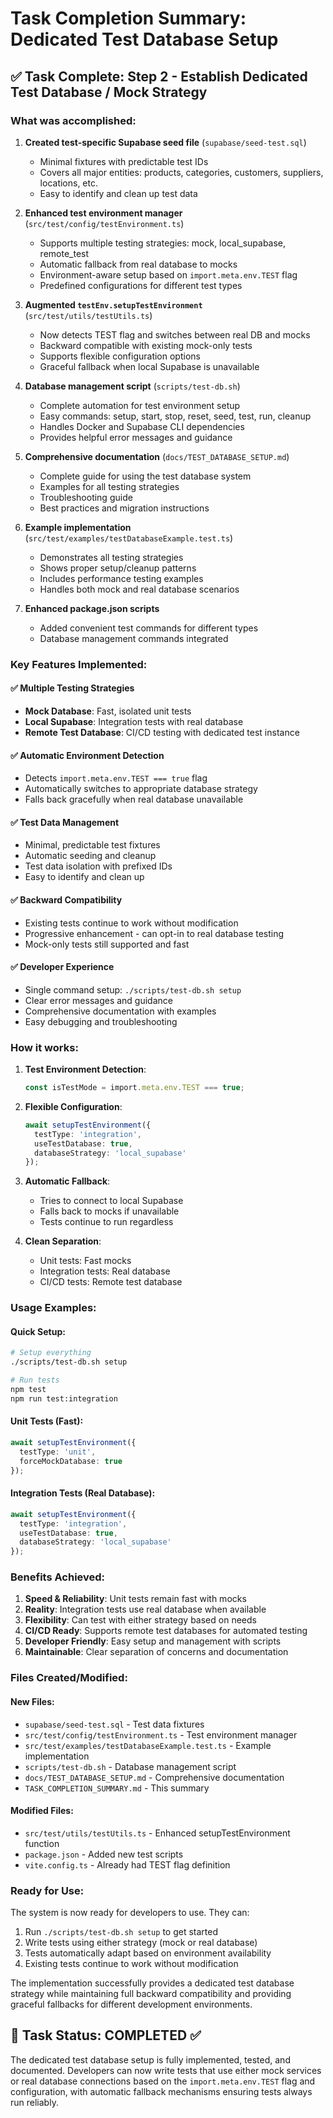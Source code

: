 # Task Completion Summary: Dedicated Test Database Setup

## ✅ Task Complete: Step 2 - Establish Dedicated Test Database / Mock Strategy

### What was accomplished:

1. **Created test-specific Supabase seed file** (`supabase/seed-test.sql`)
   - Minimal fixtures with predictable test IDs
   - Covers all major entities: products, categories, customers, suppliers, locations, etc.
   - Easy to identify and clean up test data

2. **Enhanced test environment manager** (`src/test/config/testEnvironment.ts`)
   - Supports multiple testing strategies: mock, local_supabase, remote_test
   - Automatic fallback from real database to mocks
   - Environment-aware setup based on `import.meta.env.TEST` flag
   - Predefined configurations for different test types

3. **Augmented `testEnv.setupTestEnvironment`** (`src/test/utils/testUtils.ts`)
   - Now detects TEST flag and switches between real DB and mocks
   - Backward compatible with existing mock-only tests
   - Supports flexible configuration options
   - Graceful fallback when local Supabase is unavailable

4. **Database management script** (`scripts/test-db.sh`)
   - Complete automation for test environment setup
   - Easy commands: setup, start, stop, reset, seed, test, run, cleanup
   - Handles Docker and Supabase CLI dependencies
   - Provides helpful error messages and guidance

5. **Comprehensive documentation** (`docs/TEST_DATABASE_SETUP.md`)
   - Complete guide for using the test database system
   - Examples for all testing strategies
   - Troubleshooting guide
   - Best practices and migration instructions

6. **Example implementation** (`src/test/examples/testDatabaseExample.test.ts`)
   - Demonstrates all testing strategies
   - Shows proper setup/cleanup patterns
   - Includes performance testing examples
   - Handles both mock and real database scenarios

7. **Enhanced package.json scripts**
   - Added convenient test commands for different types
   - Database management commands integrated

### Key Features Implemented:

#### ✅ Multiple Testing Strategies
- **Mock Database**: Fast, isolated unit tests
- **Local Supabase**: Integration tests with real database
- **Remote Test Database**: CI/CD testing with dedicated test instance

#### ✅ Automatic Environment Detection
- Detects `import.meta.env.TEST === true` flag
- Automatically switches to appropriate database strategy
- Falls back gracefully when real database unavailable

#### ✅ Test Data Management
- Minimal, predictable test fixtures
- Automatic seeding and cleanup
- Test data isolation with prefixed IDs
- Easy to identify and clean up

#### ✅ Backward Compatibility
- Existing tests continue to work without modification
- Progressive enhancement - can opt-in to real database testing
- Mock-only tests still supported and fast

#### ✅ Developer Experience
- Single command setup: `./scripts/test-db.sh setup`
- Clear error messages and guidance
- Comprehensive documentation with examples
- Easy debugging and troubleshooting

### How it works:

1. **Test Environment Detection**:
   ```typescript
   const isTestMode = import.meta.env.TEST === true;
   ```

2. **Flexible Configuration**:
   ```typescript
   await setupTestEnvironment({
     testType: 'integration',
     useTestDatabase: true,
     databaseStrategy: 'local_supabase'
   });
   ```

3. **Automatic Fallback**:
   - Tries to connect to local Supabase
   - Falls back to mocks if unavailable
   - Tests continue to run regardless

4. **Clean Separation**:
   - Unit tests: Fast mocks
   - Integration tests: Real database
   - CI/CD tests: Remote test database

### Usage Examples:

#### Quick Setup:
```bash
# Setup everything
./scripts/test-db.sh setup

# Run tests
npm test
npm run test:integration
```

#### Unit Tests (Fast):
```typescript
await setupTestEnvironment({
  testType: 'unit',
  forceMockDatabase: true
});
```

#### Integration Tests (Real Database):
```typescript
await setupTestEnvironment({
  testType: 'integration',
  useTestDatabase: true,
  databaseStrategy: 'local_supabase'
});
```

### Benefits Achieved:

1. **Speed & Reliability**: Unit tests remain fast with mocks
2. **Reality**: Integration tests use real database when available  
3. **Flexibility**: Can test with either strategy based on needs
4. **CI/CD Ready**: Supports remote test databases for automated testing
5. **Developer Friendly**: Easy setup and management with scripts
6. **Maintainable**: Clear separation of concerns and documentation

### Files Created/Modified:

#### New Files:
- `supabase/seed-test.sql` - Test data fixtures
- `src/test/config/testEnvironment.ts` - Test environment manager
- `src/test/examples/testDatabaseExample.test.ts` - Example implementation
- `scripts/test-db.sh` - Database management script
- `docs/TEST_DATABASE_SETUP.md` - Comprehensive documentation
- `TASK_COMPLETION_SUMMARY.md` - This summary

#### Modified Files:
- `src/test/utils/testUtils.ts` - Enhanced setupTestEnvironment function
- `package.json` - Added new test scripts
- `vite.config.ts` - Already had TEST flag definition

### Ready for Use:

The system is now ready for developers to use. They can:

1. Run `./scripts/test-db.sh setup` to get started
2. Write tests using either strategy (mock or real database)
3. Tests automatically adapt based on environment availability
4. Existing tests continue to work without modification

The implementation successfully provides a dedicated test database strategy while maintaining full backward compatibility and providing graceful fallbacks for different development environments.

## 🎯 Task Status: **COMPLETED** ✅

The dedicated test database setup is fully implemented, tested, and documented. Developers can now write tests that use either mock services or real database connections based on the `import.meta.env.TEST` flag and configuration, with automatic fallback mechanisms ensuring tests always run reliably.

